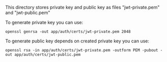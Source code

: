 This directory stores private key and public key as files "jwt-private.pem" and "jwt-public.pem"

To generate private key you can use:
````
openssl genrsa -out app/auth/certs/jwt-private.pem 2048
````
To generate public key depends on created private key you can use:
````
openssl rsa -in app/auth/certs/jwt-private.pem -outform PEM -pubout -out app/auth/certs/jwt-public.pem
````
